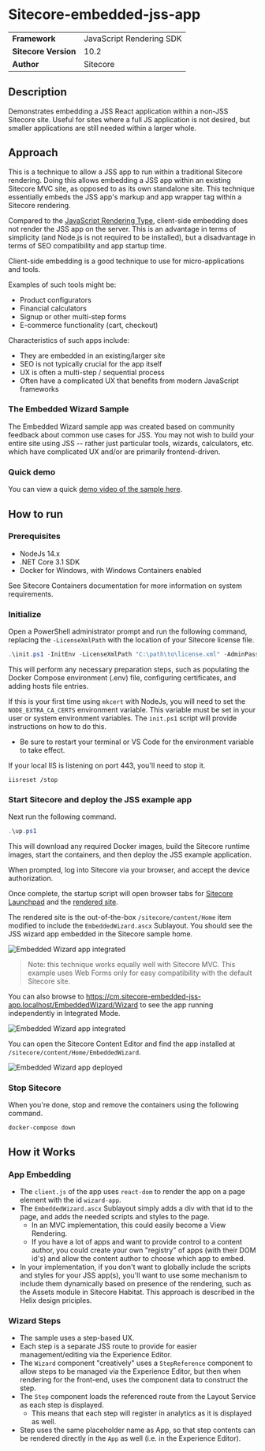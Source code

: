 # Sitecore-embedded-jss-app

| | |
|--|--|
| **Framework** | JavaScript Rendering SDK |
| **Sitecore Version** | 10.2 |
| **Author** | Sitecore |

## Description
Demonstrates embedding a JSS React application within a non-JSS Sitecore site. Useful for sites where a full JS application is not desired, but smaller applications are still needed within a larger whole.

## Approach
This is a technique to allow a JSS app to run within a traditional Sitecore rendering. Doing this allows embedding a JSS app within an existing Sitecore MVC site, as opposed to as its own standalone site. This technique essentially embeds the JSS app's markup and app wrapper tag within a Sitecore rendering.

Compared to the [JavaScript Rendering Type](https://jss.sitecore.com/docs/techniques/mvc-integration/javascript-rendering), client-side embedding does not render the JSS app on the server. This is an advantage in terms of simplicity (and Node.js is not required to be installed), but a disadvantage in terms of SEO compatibility and app startup time.

Client-side embedding is a good technique to use for micro-applications and tools.

Examples of such tools might be:

- Product configurators
- Financial calculators
- Signup or other multi-step forms
- E-commerce functionality (cart, checkout)

Characteristics of such apps include:

- They are embedded in an existing/larger site
- SEO is not typically crucial for the app itself
- UX is often a multi-step / sequential process
- Often have a complicated UX that benefits from modern JavaScript frameworks

### The Embedded Wizard Sample
The Embedded Wizard sample app was created based on community feedback about common use cases for JSS. You may not wish to build your entire site using JSS -- rather just particular tools, wizards, calculators, etc. which have complicated UX and/or are primarily frontend-driven.

### Quick demo
You can view a quick [demo video of the sample here](https://content.jwplatform.com/players/TXj7tyzZ-L8PurT2K.html).

## How to run

### Prerequisites
* NodeJs 14.x
* .NET Core 3.1 SDK
* Docker for Windows, with Windows Containers enabled

See Sitecore Containers documentation for more information on system requirements.

### Initialize

Open a PowerShell administrator prompt and run the following command, replacing the `-LicenseXmlPath` with the location of your Sitecore license file.

```ps1
.\init.ps1 -InitEnv -LicenseXmlPath "C:\path\to\license.xml" -AdminPassword "DesiredAdminPassword"
```

This will perform any necessary preparation steps, such as populating the Docker Compose environment (.env) file, configuring certificates, and adding hosts file entries.

If this is your first time using `mkcert` with NodeJs, you will
need to set the `NODE_EXTRA_CA_CERTS` environment variable. This variable
must be set in your user or system environment variables. The `init.ps1`
script will provide instructions on how to do this.
  * Be sure to restart your terminal or VS Code for the environment variable
    to take effect.

If your local IIS is listening on port 443, you'll need to stop it.
```
iisreset /stop
```

### Start Sitecore and deploy the JSS example app

Next run the following command.

```ps1
.\up.ps1
```

This will download any required Docker images, build the Sitecore runtime images, start the containers, and then deploy the JSS example application.

When prompted, log into Sitecore via your browser, and accept the device authorization.

Once complete, the startup script will open browser tabs for [Sitecore Launchpad](https://cm.sitecore-embedded-jss-app.localhost/sitecore) and the [rendered site](https://cm.sitecore-embedded-jss-app.localhost).

The rendered site is the out-of-the-box `/sitecore/content/Home` item modified to include the `EmbeddedWizard.ascx` Sublayout. You should see the JSS wizard app embedded in the Sitecore sample home.

![Embedded Wizard app integrated](/assets/img/wizard-integrated.png)

> Note: this technique works equally well with Sitecore MVC. This example uses Web Forms only for easy compatibility with the default Sitecore site.

You can also browse to https://cm.sitecore-embedded-jss-app.localhost/EmbeddedWizard/Wizard to see the app running independently in Integrated Mode.

![Embedded Wizard app integrated](/assets/img/wizard_success.png)

You can open the Sitecore Content Editor and find the app installed at `/sitecore/content/Home/EmbeddedWizard`.

![Embedded Wizard app deployed](/assets/img/wizard-app-deployed-items.png)

### Stop Sitecore

When you're done, stop and remove the containers using the following command.

```
docker-compose down
```

## How it Works

### App Embedding

- The `client.js` of the app uses `react-dom` to render the app on a page element with the id `wizard-app`.
- The `EmbeddedWizard.ascx` Sublayout simply adds a div with that id to the page, and adds the needed scripts and styles to the page.
    - In an MVC implementation, this could easily become a View Rendering.
    - If you have a lot of apps and want to provide control to a content author, you could create your own "registry" of apps (with their DOM id's) and allow the content author to choose which app to embed.
- In your implementation, if you don't want to globally include the scripts and styles for your JSS app(s), you'll want to use some mechanism to include them dynamically based on presence of the rendering, such as the Assets module in Sitecore Habitat. This approach is described in the Helix design priciples.

### Wizard Steps
- The sample uses a step-based UX.
- Each step is a separate JSS route to provide for easier management/editing via the Experience Editor.
- The `Wizard` component "creatively" uses a `StepReference` component to allow steps to be managed via the Experience Editor, but then when rendering for the front-end, uses the component data to construct the step.
- The `Step` component loads the referenced route from the Layout Service as each step is displayed.
  - This means that each step will register in analytics as it is displayed as well.
- Step uses the same placeholder name as App, so that step contents can be rendered directly in the `App` as well (i.e. in the Experience Editor).

